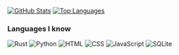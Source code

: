 [![GitHub Stats](https://github-readme-stats.vercel.app/api?username=PingVortex&show_icons=true&theme=radical)](https://github.com/PingVortex)
[![Top Languages](https://github-readme-stats.vercel.app/api/top-langs/?username=PingVortex&layout=compact&theme=radical)](https://github.com/PingVortex)

### Languages I know
![Rust](https://img.shields.io/badge/-Rust-000000?style=flat&logo=rust&logoColor=white)
![Python](https://img.shields.io/badge/-Python-3776AB?style=flat&logo=python&logoColor=white)
![HTML](https://img.shields.io/badge/-HTML-E34F26?style=flat&logo=html5&logoColor=white)
![CSS](https://img.shields.io/badge/-CSS-1572B6?style=flat&logo=css&logoColor=white)
![JavaScript](https://img.shields.io/badge/-JavaScript-F7DF1E?style=flat&logo=javascript&logoColor=black)
![SQLite](https://img.shields.io/badge/-SQLite-003B57?style=flat&logo=sqlite&logoColor=white)
